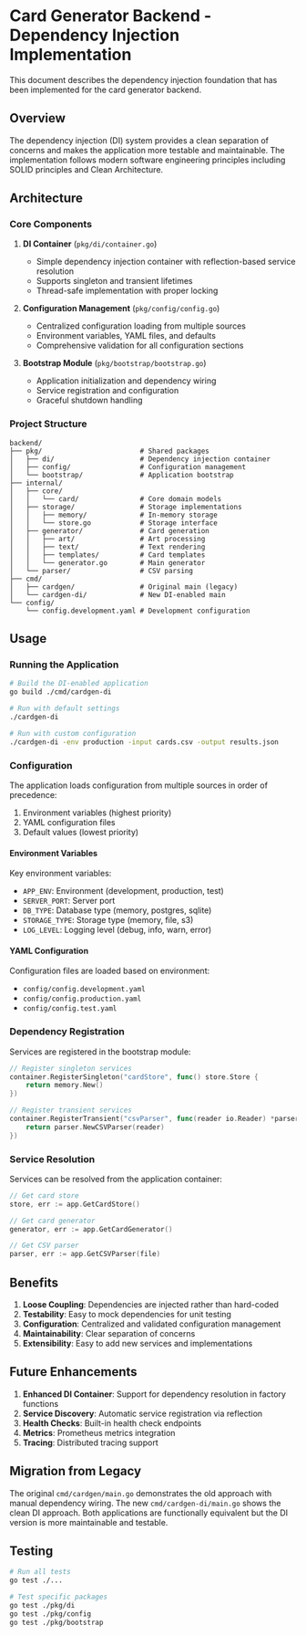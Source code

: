 # Card Generator Backend - Dependency Injection Implementation

This document describes the dependency injection foundation that has been implemented for the card generator backend.

## Overview

The dependency injection (DI) system provides a clean separation of concerns and makes the application more testable and maintainable. The implementation follows modern software engineering principles including SOLID principles and Clean Architecture.

## Architecture

### Core Components

1. **DI Container** (`pkg/di/container.go`)

   - Simple dependency injection container with reflection-based service resolution
   - Supports singleton and transient lifetimes
   - Thread-safe implementation with proper locking

2. **Configuration Management** (`pkg/config/config.go`)

   - Centralized configuration loading from multiple sources
   - Environment variables, YAML files, and defaults
   - Comprehensive validation for all configuration sections

3. **Bootstrap Module** (`pkg/bootstrap/bootstrap.go`)
   - Application initialization and dependency wiring
   - Service registration and configuration
   - Graceful shutdown handling

### Project Structure

```
backend/
├── pkg/                        # Shared packages
│   ├── di/                     # Dependency injection container
│   ├── config/                 # Configuration management
│   └── bootstrap/              # Application bootstrap
├── internal/
│   ├── core/
│   │   └── card/               # Core domain models
│   ├── storage/                # Storage implementations
│   │   ├── memory/             # In-memory storage
│   │   └── store.go            # Storage interface
│   ├── generator/              # Card generation
│   │   ├── art/                # Art processing
│   │   ├── text/               # Text rendering
│   │   ├── templates/          # Card templates
│   │   └── generator.go        # Main generator
│   └── parser/                 # CSV parsing
├── cmd/
│   ├── cardgen/                # Original main (legacy)
│   └── cardgen-di/             # New DI-enabled main
└── config/
    └── config.development.yaml # Development configuration
```

## Usage

### Running the Application

```bash
# Build the DI-enabled application
go build ./cmd/cardgen-di

# Run with default settings
./cardgen-di

# Run with custom configuration
./cardgen-di -env production -input cards.csv -output results.json
```

### Configuration

The application loads configuration from multiple sources in order of precedence:

1. Environment variables (highest priority)
2. YAML configuration files
3. Default values (lowest priority)

#### Environment Variables

Key environment variables:

- `APP_ENV`: Environment (development, production, test)
- `SERVER_PORT`: Server port
- `DB_TYPE`: Database type (memory, postgres, sqlite)
- `STORAGE_TYPE`: Storage type (memory, file, s3)
- `LOG_LEVEL`: Logging level (debug, info, warn, error)

#### YAML Configuration

Configuration files are loaded based on environment:

- `config/config.development.yaml`
- `config/config.production.yaml`
- `config/config.test.yaml`

### Dependency Registration

Services are registered in the bootstrap module:

```go
// Register singleton services
container.RegisterSingleton("cardStore", func() store.Store {
    return memory.New()
})

// Register transient services
container.RegisterTransient("csvParser", func(reader io.Reader) *parser.CSVParser {
    return parser.NewCSVParser(reader)
})
```

### Service Resolution

Services can be resolved from the application container:

```go
// Get card store
store, err := app.GetCardStore()

// Get card generator
generator, err := app.GetCardGenerator()

// Get CSV parser
parser, err := app.GetCSVParser(file)
```

## Benefits

1. **Loose Coupling**: Dependencies are injected rather than hard-coded
2. **Testability**: Easy to mock dependencies for unit testing
3. **Configuration**: Centralized and validated configuration management
4. **Maintainability**: Clear separation of concerns
5. **Extensibility**: Easy to add new services and implementations

## Future Enhancements

1. **Enhanced DI Container**: Support for dependency resolution in factory functions
2. **Service Discovery**: Automatic service registration via reflection
3. **Health Checks**: Built-in health check endpoints
4. **Metrics**: Prometheus metrics integration
5. **Tracing**: Distributed tracing support

## Migration from Legacy

The original `cmd/cardgen/main.go` demonstrates the old approach with manual dependency wiring. The new `cmd/cardgen-di/main.go` shows the clean DI approach. Both applications are functionally equivalent but the DI version is more maintainable and testable.

## Testing

```bash
# Run all tests
go test ./...

# Test specific packages
go test ./pkg/di
go test ./pkg/config
go test ./pkg/bootstrap
```
